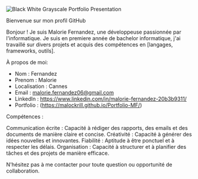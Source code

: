 ![Black White Grayscale Portfolio Presentation](https://github.com/user-attachments/assets/0bee1b1e-89ba-4044-b782-22652b78ec1c)

Bienvenue sur mon profil GitHub


Bonjour ! Je suis Malorie Fernandez, une développeuse passionnée par l'informatique. 
Je suis en premiere année de bachelor informatique, j'ai travaillé sur divers projets et acquis des compétences en [langages, frameworks, outils].


 À propos de moi:

- Nom : Fernandez
- Prenom : Malorie
- Localisation : Cannes
- Email : malorie.fernandez06@gmail.com
- LinkedIn : https://www.linkedin.com/in/malorie-fernandez-20b3b9311/
- Portfolio : (https://malockrill.github.io/Portfolio-MF/)

  

Compétences :

Communication écrite : Capacité à rédiger des rapports, des emails et des documents de manière claire et concise. 
Créativité : Capacité à générer des idées nouvelles et innovantes. 
Fiabilité : Aptitude à être ponctuel et à respecter les délais. 
Organisation : Capacité à structurer et à planifier des tâches et des projets de manière efficace.

  







N'hésitez pas à me contacter pour toute question ou opportunité de collaboration.

